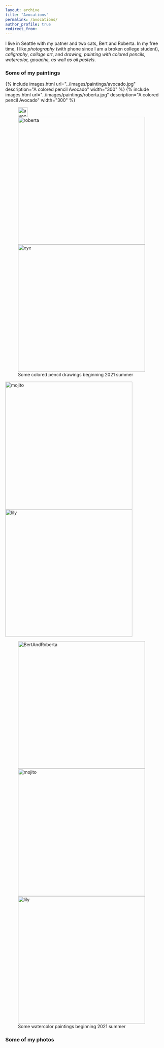 ```yaml
---
layout: archive
title: "Avocations"
permalink: /avocations/
author_profile: true
redirect_from:
---
```

I live in Seattle with my patner and two cats, Bert and Roberta. In my free time, I like *photography* (with phone since I am a broken college student), *caligraphy*, *collage art*, and *drawing, painting with colored pencils, watercolor, gouache, as well as oil pastels*.
### Some of my paintings
{% include images.html url="../images/paintings/avocado.jpg" description="A colored pencil Avocado" width="300" %}
{% include images.html url="../images/paintings/roberta.jpg" description="A colored pencil Avocado" width="300" %}


<figure>
    <img src="../images/paintings/avocado.jpg" alt="avocado" width="400" style="width:30px;height:30px;"/>
    <img src="../images/paintings/roberta.jpg" alt="roberta" width="400"/>
    <img src="../images/paintings/eye.jpg" alt="eye" width="400"/>
    <figcaption>Some colored pencil drawings beginning 2021 summer</figcaption>
</figure>

<img src="../images/paintings/Mojito.jpg" alt="mojito" width="400"/>
    <img src="../images/paintings/Lily.jpg" alt="lily" width="400"/>
    
<figure>
    <img src="../images/paintings/BertAndRoberta.jpg" alt="BertAndRoberta" width="400"/>
    <img src="../images/paintings/Mojito.jpg" alt="mojito" width="400"/>
    <img src="../images/paintings/Lily.jpg" alt="lily" width="400"/>
    <figcaption>Some watercolor paintings beginning 2021 summer</figcaption>
</figure>

### Some of my photos